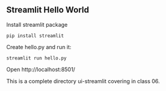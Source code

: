 ## Streamlit Hello World

Install streamlit package

```
pip install streamlit    
```

Create hello.py and run it:

```
streamlit run hello.py
```

Open http://localhost:8501/

This is a complete directory ui-streamlit covering in class 06.
